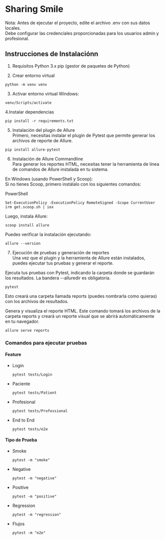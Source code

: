 # Sharing Smile

Nota: Antes de ejecutar el proyecto, edite el archivo .env con sus datos locales.<br>
Debe configurar las credenciales proporcionadas para los usuarios admin y profesional.

## Instrucciones de Instalaciónn

1. Requisitos
  Python 3.x
  pip (gestor de paquetes de Python)

2. Crear entorno virtual
```
python -m venv venv
```
3. Activar entorno virtual
Windows:

```
venv/Scripts/activate
```
4.Instalar dependencias

```
pip install -r requirements.txt
```

5. Instalación del plugin de Allure<br>
Primero, necesitas instalar el plugin de Pytest que permite generar los archivos de reporte de Allure.

```
pip install allure-pytest
```

6. Instalación de Allure Commandline<br>
Para generar los reportes HTML, necesitas tener la herramienta de línea de comandos de Allure instalada en tu sistema.

En Windows (usando PowerShell y Scoop):<br>
Si no tienes Scoop, primero instálalo con los siguientes comandos:

PowerShell
```
Set-ExecutionPolicy -ExecutionPolicy RemoteSigned -Scope CurrentUser
irm get.scoop.sh | iex
```

Luego, instala Allure:

```
scoop install allure
```

Puedes verificar la instalación ejecutando:

```
allure --version
```

7. Ejecución de pruebas y generación de reportes<br>
Una vez que el plugin y la herramienta de Allure están instalados, puedes ejecutar tus pruebas y generar el reporte.

Ejecuta tus pruebas con Pytest, indicando la carpeta donde se guardarán los resultados. La bandera --alluredir es obligatoria.

```
pytest
```
Esto creará una carpeta llamada reports (puedes nombrarla como quieras) con los archivos de resultados.

Genera y visualiza el reporte HTML. Este comando tomará los archivos de la carpeta reports y creará un reporte visual que se abrirá automáticamente en tu navegador.

```
allure serve reports
```

### Comandos para ejecutar pruebas

#### Feature

* Login
  ```
  pytest tests/Login
  ```
* Paciente
   ```
  pytest tests/Patient
  ```
* Profesional
  ```
  pytest tests/Professional
  ```
* End to End
   ```
  pytest tests/e2e
  ```
#### Tipo de Prueba

* Smoke
  ```
  pytest -m "smoke"
  ```
* Negative
   ```
  pytest -m "negative"
  ```
* Positive
  ```
  pytest -m "positive"
  ```
* Regression
   ```
  pytest -m "regression"
  ```      
* Flujos
   ```
  pytest -m "e2e"
  ```      
